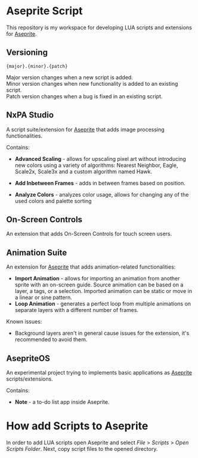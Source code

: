 # Aseprite Script

This repository is my workspace for developing LUA scripts and extensions for [Aseprite](https://www.aseprite.org/).

## Versioning

`{major}.{minor}.{patch}`

Major version changes when a new script is added.  
Minor version changes when new functionality is added to an existing script.  
Patch version changes when a bug is fixed in an existing script.

## NxPA Studio

A script suite/extension for [Aseprite](https://www.aseprite.org/) that adds image processing functionalities.

Contains:

- **Advanced Scaling** - allows for upscaling pixel art without introducing new colors using a variety of algorithms: Nearest Neighbor, Eagle, Scale2x, Scale3x and a custom algorithm named Hawk.

- **Add Inbetween Frames** - adds in between frames based on position.

- **Analyze Colors** - analyzes color usage, allows for changing any of the used colors and palette sorting

## On-Screen Controls

An extension that adds On-Screen Controls for touch screen users.

## Animation Suite

An extension for [Aseprite](https://www.aseprite.org/) that adds animation-related functionalities:

- **Import Animation** - allows for importing an animation from another sprite with an on-screen guide. Source animation can be based on a layer, a tags, or a selection. Imported animation can be static or move in a linear or sine pattern.
- **Loop Animation** - generates a perfect loop from multiple animations on separate layers with a different number of frames.

Known issues:

- Background layers aren't in general cause issues for the extension, it's recommended to avoid them.

## AsepriteOS

An experimental project trying to implements basic applications as [Aseprite](https://www.aseprite.org/) scripts/extensions.

Contains:

- **Note** - a to-do list app inside Aseprite.

# How add Scripts to Aseprite

In order to add LUA scripts open Aseprite and select _File_ > _Scripts_ > _Open Scripts Folder_. Next, copy script files to the opened directory.
